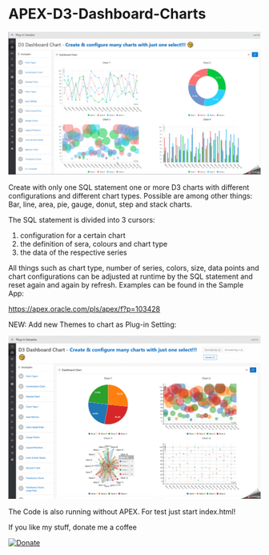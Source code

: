  # APEX-D3-Dashboard-Charts

![Screenshot](https://github.com/RonnyWeiss/APEX-D3-Dashboard-Charts/blob/master/screenshot.gif?raw=true)

Create with only one SQL statement one or more D3 charts with different configurations and different chart types. Possible are among other things: Bar, line, area, pie, gauge, donut, step and stack charts.

The SQL statement is divided into 3 cursors:
1. configuration for a certain chart
2. the definition of sera, colours and chart type
3. the data of the respective series

All things such as chart type, number of series, colors, size, data points and chart configurations can be adjusted at runtime by the SQL statement and reset again and again by refresh. Examples can be found in the Sample App:

https://apex.oracle.com/pls/apex/f?p=103428

NEW: Add new Themes to chart as Plug-in Setting:

![Screenshot](https://github.com/RonnyWeiss/APEX-D3-Dashboard-Charts/blob/master/screenshot-themes.gif?raw=true)

The Code is also running without APEX. For test just start index.html!

If you like my stuff, donate me a coffee

[![Donate](https://img.shields.io/badge/Donate-PayPal-green.svg)](https://www.paypal.me/RonnyW1)